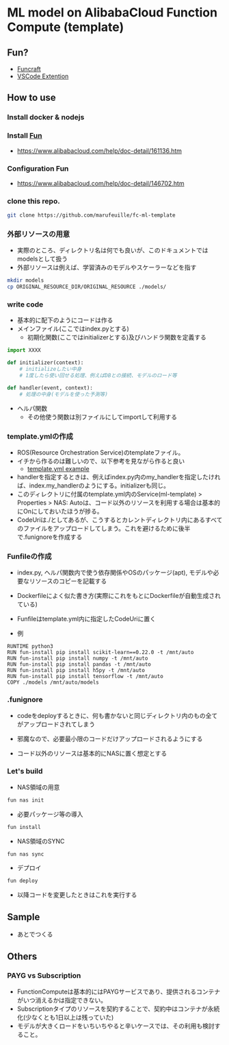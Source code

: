 # ML model on AlibabaCloud Function Compute (template)
## Fun?
- [Funcraft](https://github.com/alibaba/funcraft)
- [VSCode Extention](https://github.com/alibaba/serverless-vscode)

## How to use
### Install docker & nodejs
### Install [Fun](https://github.com/alibaba/funcraft)
- https://www.alibabacloud.com/help/doc-detail/161136.htm

### Configuration Fun
- https://www.alibabacloud.com/help/doc-detail/146702.htm

### clone this repo.
```bash
git clone https://github.com/marufeuille/fc-ml-template
```

### 外部リソースの用意
- 実際のところ、ディレクトリ名は何でも良いが、このドキュメントではmodelsとして扱う
- 外部リソースは例えば、学習済みのモデルやスケーラーなどを指す

```bash
mkdir models
cp ORIGINAL_RESOURCE_DIR/ORIGINAL_RESOURCE ./models/
```

### write code
- 基本的に配下のようにコードは作る
- メインファイル(ここではindex.pyとする)
    - 初期化関数(ここではinitializerとする)及びハンドラ関数を定義する
```python
import XXXX

def initializer(context):
    # initializeしたい中身
    # 1度したら使い回せる処理、例えばDBとの接続、モデルのロード等

def handler(event, context):
    # 処理の中身(モデルを使った予測等)
```

- ヘルパ関数
    - その他使う関数は別ファイルにしてimportして利用する

### template.ymlの作成
- ROS(Resource Orchestration Service)のtemplateファイル。
- イチから作るのは難しいので、以下参考を見ながら作ると良い
    - [template.yml example](https://github.com/alibaba/funcraft/tree/master/examples)
- handlerを指定するときは、例えばindex.py内のmy_handlerを指定したければ、index.my_handlerのようにする。initializerも同じ。
- このディレクトリに付属のtemplate.yml内のService(ml-template) > Properties > NAS: Autoは、コード以外のリソースを利用する場合は基本的にOnにしておいたほうが捗る。
- CodeUriは./としてあるが、こうするとカレントディレクトリ内にあるすべてのファイルをアップロードしてしまう。これを避けるために後半で.funignoreを作成する

### Funfileの作成
- index.py, ヘルパ関数内で使う依存関係やOSのパッケージ(apt), モデルや必要なリソースのコピーを記載する
- Dockerfileによく似た書き方(実際にこれをもとにDockerfileが自動生成されている)
- Funfileはtemplate.yml内に指定したCodeUriに置く

- 例
```
RUNTIME python3
RUN fun-install pip install scikit-learn==0.22.0 -t /mnt/auto
RUN fun-install pip install numpy -t /mnt/auto
RUN fun-install pip install pandas -t /mnt/auto
RUN fun-install pip install h5py -t /mnt/auto
RUN fun-install pip install tensorflow -t /mnt/auto
COPY ./models /mnt/auto/models
```

### .funignore
- codeをdeployするときに、何も書かないと同じディレクトリ内のもの全てがアップロードされてしまう
- 邪魔なので、必要最小限のコードだけアップロードされるようにする

- コード以外のリソースは基本的にNASに置く想定とする

### Let's build

- NAS領域の用意
```bash
fun nas init
```

- 必要パッケージ等の導入
```bash
fun install
```

- NAS領域のSYNC
```bash
fun nas sync
```

- デプロイ
```bash
fun deploy
```
- 以降コードを変更したときはこれを実行する

## Sample
- あとでつくる

## Others
### PAYG vs Subscription
- FunctionComputeは基本的にはPAYGサービスであり、提供されるコンテナがいつ消えるかは指定できない。
- Subscriptionタイプのリソースを契約することで、契約中はコンテナが永続化(少なくとも1日以上は残っていた)
- モデルが大きくロードをいちいちやると辛いケースでは、その利用も検討すること。